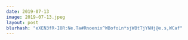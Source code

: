 ```yaml
---
date: 2019-07-13
image: 2019-07-13.jpeg
layout: post
blurhash: "eXEN3fR-I8R:Ne.Ta#Rnoenix^WBofoLn*sjWBtTjYNHj@e.s,WCaf"
---
```



